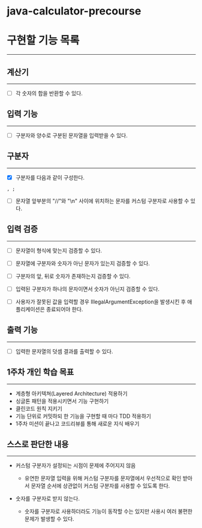 # java-calculator-precourse

# 구현할 기능 목록

---


## 계산기

---
- [ ] 각 숫자의 합을 반환할 수 있다.



## 입력 기능

---
- [ ] 구분자와 양수로 구분된 문자열을 입력받을 수 있다.

## 구분자

---
- [x] 구분자를 다음과 같이 구성한다.

```
, ;
```
- [ ] 문자열 앞부분의 "//"와 "\n" 사이에 위치하는 문자를 커스텀 구분자로 사용할 수 있다.



## 입력 검증

---
- [ ] 문자열이 형식에 맞는지 검증할 수 있다.
- [ ] 문자열에 구분자와 숫자가 아닌 문자가 있는지 검증할 수 있다.
- [ ] 구분자의 앞, 뒤로 숫자가 존재하는지 검증할 수 있다.
- [ ] 입력된 구분자가 하나의 문자이면서 숫자가 아닌지 검증할 수 있다.
- [ ] 사용자가 잘못된 값을 입력할 경우 IllegalArgumentException을 발생시킨 후 애플리케이션은 종료되어야 한다.


## 출력 기능

---
- [ ] 입력한 문자열의 덧셈 결과를 출력할 수 있다.



## 1주차 개인 학습 목표

---
- 계층형 아키텍쳐(Layered Architecture) 적용하기
- 싱글톤 패턴을 적용시키면서 기능 구현하기
- 클린코드 원칙 지키기
- 기능 단위로 커밋하되 한 기능을 구현할 때 마다 TDD 적용하기
- 1주차 미션이 끝나고 코드리뷰를 통해 새로운 지식 배우기


## 스스로 판단한 내용

---
- 커스텀 구분자가 설정되는 시점이 문제에 주어지지 않음
  - 유연한 문자열 입력을 위해 커스텀 구분자를 문자열에서 우선적으로 확인 받아서 문자열 순서에 상관없이
  커스텀 구분자를 사용할 수 있도록 한다.


- 숫자를 구분자로 받지 않는다.
  -  숫자를 구분자로 사용하더라도 기능이 동작할 수는 있지만 사용시 여러 불편한 문제가 발생할 수 있다.